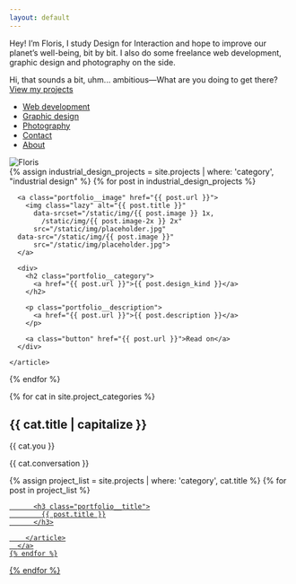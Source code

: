 ```yaml
---
layout: default
---
```


<section class="intro">
  <p class="intro__text">Hey! I’m Floris, I study Design for Interaction and hope to improve our planet’s well-being, bit by bit. I also do some freelance web development, graphic design and photo&shy;graphy on the side.</p>
  <div style="--color: white;" class="intro__butt">
    <div class="you">Hi, that sounds a bit, uhm... ambitious—What are you doing to get there?</div>
    <a href="#projects" class="button">View my projects</a>
    <nav>
      <ul class="intro__jump">
        <li class="intro__list-item"><a href="#web+development">Web development</a></li>
        <li class="intro__list-item"><a href="#graphic+design">Graphic design</a></li>
        <li class="intro__list-item"><a href="#photography">Photography</a></li>
        <li class="intro__list-item"><a href="#contact">Contact</a></li>
        <li class="intro__list-item"><a href="/about.html">About</a></li>
      </ul>
    </nav>
  </div>
  <img src="/static/img/floris.jpg" class="intro__portrait" alt="Floris">
</section>

<section class="portfolio portfolio--industrial" id="projects">
  {% assign industrial_design_projects = site.projects | where: 'category', "industrial design" %}
  {% for post in industrial_design_projects %}
    <article class="portfolio__industrial"
      style="--color: #{{ post.color }}; --background: #{{ post.background }}">

      <a class="portfolio__image" href="{{ post.url }}">
        <img class="lazy" alt="{{ post.title }}"
          data-srcset="/static/img/{{ post.image }} 1x,
            /static/img/{{ post.image-2x }} 2x"
          src="/static/img/placeholder.jpg"
      data-src="/static/img/{{ post.image }}"
          src="/static/img/placeholder.jpg">
      </a>

      <div>
        <h2 class="portfolio__category">
          <a href="{{ post.url }}">{{ post.design_kind }}</a>
        </h2>

        <p class="portfolio__description">
          <a href="{{ post.url }}">{{ post.description }}</a>
        </p>

        <a class="button" href="{{ post.url }}">Read on</a>
      </div>

    </article>
  {% endfor %}
</section>

{% for cat in site.project_categories %}
  <section class="portfolio portfolio--other"
    style="--color: #{{ cat.color }}; --background: #{{ cat.background }};
    --gradient-start: #{{ cat.gradient-start }};
    --gradient-end: #{{ cat.gradient-end }}"
    id="{{ cat.title | url_encode }}">
    <h2 class="section-head">{{ cat.title | capitalize }}</h2>
    <div class="portfolio__about-cat">
      <div class="you-cont">
        <p class="you">{{ cat.you }}</p>
      </div>
      <div class="me">
        <p class="portfolio__conversation">{{ cat.conversation }}</p>
      </div>
    </div>
    {% assign project_list = site.projects | where: 'category', cat.title %}
    {% for post in project_list %}
      <a href="{{ post.url }}" class="portfolio__item"
        style="background-image: url({{ post.image }});">
        <article>

          <h3 class="portfolio__title">
            {{ post.title }}
          </h3>

        </article>
      </a>
    {% endfor %}
  </section>
{% endfor %}
